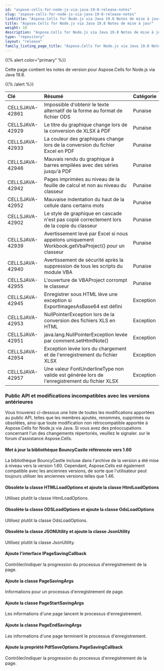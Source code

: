```yaml
---
id: "aspose-cells-for-node-js-via-java-19-8-release-notes"
slug: "aspose-cells-for-node-js-via-java-19-8-release-notes"
linktitle: "Aspose.Cells for Node.js via Java 19.8 Notes de mise à jour"
title: "Aspose.Cells for Node.js via Java 19.8 Notes de mise à jour"
weight: 10
description: "Aspose.Cells for Node.js via Java 19.8 Notes de mise à jour – the latest updates and fixes."
type: "repository"
layout: "release"
family_listing_page_title: "Aspose.Cells for Node.js via Java 19.8 Notes de mise à jour"
---
```

{{% alert color="primary" %}} 

Cette page contient les notes de version pour Aspose.Cells for Node.js via Java 19.8.

{{% /alert %}} 

|**Clé**|**Résumé**|**Catégorie**|
|:- |:- |:- |
|CELLSJAVA-42861|Impossible d'obtenir le texte alternatif de la forme au format de fichier ODS|Punaise|
|CELLSJAVA-42929|Le titre du graphique change lors de la conversion de XLSX à PDF|Punaise|
|CELLSJAVA-42933|La couleur des graphiques change lors de la conversion du fichier Excel en PDF|Punaise|
|CELLSJAVA-42946|Mauvais rendu du graphique à barres empilées avec des séries jusqu'à PDF|Punaise|
|CELLSJAVA-42942|Pages imprimées au niveau de la feuille de calcul et non au niveau du classeur|Punaise|
|CELLSJAVA-42952|Mauvaise indentation du haut de la cellule dans certains mots|Punaise|
|CELLSJAVA-42902|Le style de graphique en cascade n'est pas copié correctement lors de la copie du classeur|Punaise|
|CELLSJAVA-42939|Avertissement levé par Excel si nous appelons uniquement Workbook.getVbaProject() pour un classeur|Punaise|
|CELLSJAVA-42940|Avertissement de sécurité après la suppression de tous les scripts du module VBA|Punaise|
|CELLSJAVA-42955|L'ouverture de VBAProject corrompt le classeur|Punaise|
|CELLSJAVA-42945|Enregistrer sous HTML lève une exception si ExportImagesAsBase64 est défini|Exception|
|CELLSJAVA-42953|NullPointerException lors de la conversion des fichiers XLS en HTML|Exception|
|CELLSJAVA-42951|java.lang.NullPointerException levée par comment.setHtmlNote()|Exception|
|CELLSJAVA-42954|Exception levée lors du chargement et de l'enregistrement du fichier XLSX|Exception|
|CELLSJAVA-42957|Une valeur FontUnderlineType non valide est générée lors de l'enregistrement du fichier XLSX|Exception|
### **Public API et modifications incompatibles avec les versions antérieures**
Vous trouverez ci-dessous une liste de toutes les modifications apportées au public API, telles que les membres ajoutés, renommés, supprimés ou obsolètes, ainsi que toute modification non rétrocompatible apportée à Aspose.Cells for Node.js via Java. Si vous avez des préoccupations concernant l'un des changements répertoriés, veuillez le signaler. sur le forum d'assistance Aspose.Cells.
#### **Met à jour la bibliothèque BouncyCastle référencée vers 1.60**
La bibliothèque BouncyCastle incluse dans l'archive de la version a été mise à niveau vers la version 1.60. Cependant, Aspose.Cells est également compatible avec les anciennes versions, de sorte que l'utilisateur peut toujours utiliser les anciennes versions telles que 1.46.
#### **Obsolète la classe HTMLLoadOptions et ajoute la classe HtmlLoadOptions**
Utilisez plutôt la classe HtmlLoadOptions.
#### **Obsolète la classe ODSLoadOptions et ajoute la classe OdsLoadOptions**
Utilisez plutôt la classe OdsLoadOptions.
#### **Obsolète la classe JSONUtility et ajoute la classe JsonUtility**
Utilisez plutôt la classe JsonUtility.
#### **Ajoute l'interface IPageSavingCallback**
Contrôler/indiquer la progression du processus d'enregistrement de la page.
#### **Ajoute la classe PageSavingArgs**
Informations pour un processus d'enregistrement de page.
#### **Ajoute la classe PageStartSavingArgs**
Les informations d'une page lancent le processus d'enregistrement.
#### **Ajoute la classe PageEndSavingArgs**
Les informations d'une page terminent le processus d'enregistrement.
#### **Ajoute la propriété PdfSaveOptions.PageSavingCallback**
Contrôler/indiquer la progression du processus d'enregistrement de la page.

